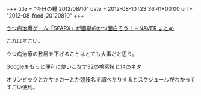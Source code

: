 +++
title = "今日の糧 2012/08/10"
date = 2012-08-10T23:36:41+00:00
url = "2012-08-food_20120810"
+++

  [うつ病治療ゲーム「SPARX」が画期的かつ面白そう！ &#8211; NAVER まとめ](http://matome.naver.jp/odai/2134439482364136401)

これはすごい。

うつ病治療の敷居を下げることはとても大事だと思う。

[Googleをもっと便利に使いこなす32の検索技と14のネタ](http://creators-manual.com/google_search/)

オリンピックとかサッカーとか競技名で調べたりするとスケジュールがわかってすごい便利。

